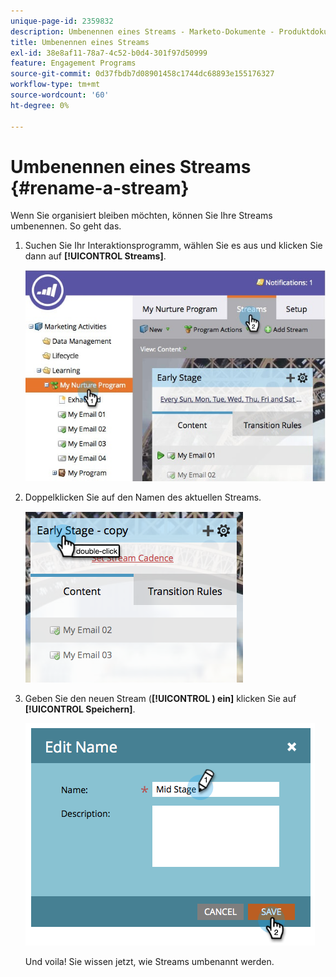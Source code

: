 ```yaml
---
unique-page-id: 2359832
description: Umbenennen eines Streams - Marketo-Dokumente - Produktdokumentation
title: Umbenennen eines Streams
exl-id: 38e8af11-78a7-4c52-b0d4-301f97d50999
feature: Engagement Programs
source-git-commit: 0d37fbdb7d08901458c1744dc68893e155176327
workflow-type: tm+mt
source-wordcount: '60'
ht-degree: 0%

---
```


# Umbenennen eines Streams {#rename-a-stream}

Wenn Sie organisiert bleiben möchten, können Sie Ihre Streams umbenennen. So geht das.

1. Suchen Sie Ihr Interaktionsprogramm, wählen Sie es aus und klicken Sie dann auf **[!UICONTROL Streams]**.

   ![](assets/cloneasteam-1.jpg)

1. Doppelklicken Sie auf den Namen des aktuellen Streams.

   ![](assets/image2014-9-15-17-3a4-3a10.png)

1. Geben Sie den neuen Stream (**[!UICONTROL ) ein]** klicken Sie auf **[!UICONTROL Speichern]**.

   ![](assets/image2014-9-15-17-3a4-3a14.png)

   Und voila! Sie wissen jetzt, wie Streams umbenannt werden.
